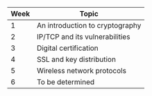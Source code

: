 | Week | Topic |
|---|---|
| 1 | An introduction to cryptography |
| 2 | IP/TCP and its vulnerabilities |
| 3 | Digital certification |
| 4 | SSL and key distribution |
| 5 | Wireless network protocols |
| 6 | To be determined |

